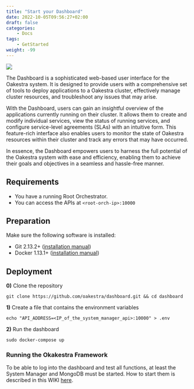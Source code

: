 ```yaml
---
title: "Start your Dashboard"
date: 2022-10-05T09:56:27+02:00
draft: false
categories:
    - Docs
tags:
    - GetStarted
weight: -99
---
```


![](/wiki-banner-help.png)


The Dashboard is a sophisticated web-based user interface for the Oakestra system. 
It is designed to provide users with a comprehensive set of tools to deploy applications to a 
Oakestra cluster, effectively manage cluster resources, and troubleshoot any issues that may arise.

With the Dashboard, users can gain an insightful overview of the applications currently running on 
their cluster. It allows them to create and modify individual services, 
view the status of running services, and configure service-level agreements (SLAs) with an intuitive form. 
This feature-rich interface also enables users to monitor the state of Oakestra resources within 
their cluster and track any errors that may have occurred.

In essence, the Dashboard empowers users to harness the full potential of the Oakestra system with 
ease and efficiency, enabling them to achieve their goals and objectives in a 
seamless and hassle-free manner.

## Requirements

- You have a running Root Orchestrator.
- You can access the APIs at `<root-orch-ip>:10000`


## Preparation

Make sure the following software is installed:

* Git 2.13.2+ ([installation manual](https://git-scm.com/downloads))
* Docker 1.13.1+ ([installation manual](https://docs.docker.com/engine/installation/linux/docker-ce/ubuntu/))


## Deployment

**0)** Clone the repository

```shell
git clone https://github.com/oakestra/dashboard.git && cd dashboard
```

**1)** Create a file that contains the environment variables

```Shell
echo "API_ADDRESS=<IP_of_the_system_manager_api>:10000" > .env
```

**2)** Run the dashboard

```Shell
sudo docker-compose up
```

### Running the Okakestra Framework

To be able to log into the dashboard and test all functions, at least the System Manager and 
MongoDB must be started. 
How to start them is described in this WIKI [here](../../getstarted/get-started-cluster).

